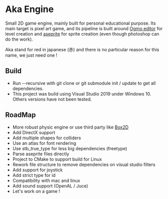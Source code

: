 # Aka Engine

Small 2D game engine, mainly built for personal educational purpose. Its main target is pixel art game, and its pipeline is built around [Ogmo editor](https://ogmo-editor-3.github.io/) for level creation and [aseprite](https://www.aseprite.org/) for sprite creation (even though photoshop can do the work).

Aka stand for red in japanese (赤) and there is no particular reason for this name, we just need one !

## Build
-   Run --recursive with git clone or git submodule init / update to get all dependencies.
-   This project was build using Visual Studio 2019 under Windows 10. Others versions have not been tested.

## RoadMap
-   More robust physic engine or use third party like [Box2D](https://box2d.org/)
-   Add DirectX support
-   Add multiple shapes for colliders
-   Use an atlas for font rendering
-   Use stb_true_type for less big dependencies (freetype)
-   Parse aseprite files directly
-   Project to CMake to support build for Linux
-   Rework file structure to remove dependencies on visual studio filters
-   Add support for joystick
-   Add strict type for id
-   Compatibility with mac and linux
-   Add sound support (OpenAL / Juce)
-   Let's work on a game !
